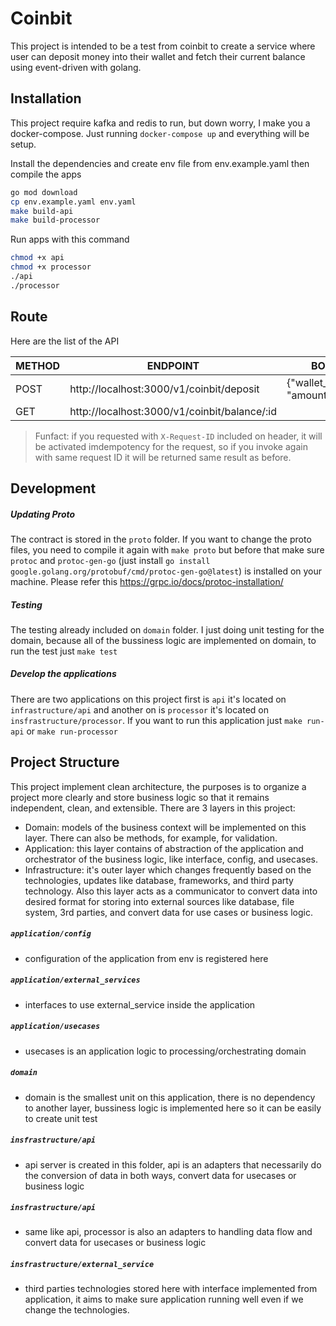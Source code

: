 # Coinbit

This project is intended to be a test from coinbit to create a service where user can deposit money into their wallet and fetch their current balance using event-driven with golang.

## Installation
This project require kafka and redis to run, but down worry, I make you a docker-compose. Just running `docker-compose up` and everything will be setup.

Install the dependencies and create env file from env.example.yaml then compile the apps
```sh
go mod download
cp env.example.yaml env.yaml
make build-api
make build-processor
```

Run apps with this command
```sh
chmod +x api
chmod +x processor
./api
./processor
```

## Route
Here are the list of the API

| METHOD |           ENDPOINT                           | BODY                           |
| ------ | -------------------------------------------- | ------------------------------ |
|  POST  | http://localhost:3000/v1/coinbit/deposit     |{"wallet_id":"1", "amount":1000}|
|  GET   | http://localhost:3000/v1/coinbit/balance/:id |                                |

> Funfact: if you requested with `X-Request-ID` included on header, it will be activated imdempotency for the request, so if you invoke again with same request ID it will be returned same result as before.


## Development

##### Updating Proto
The contract is stored in the `proto` folder. If you want to change the proto files, you need to compile it again with `make proto` but before that make sure `protoc` and `protoc-gen-go` (just install `go install google.golang.org/protobuf/cmd/protoc-gen-go@latest`) is installed on your machine. Please refer this https://grpc.io/docs/protoc-installation/

##### Testing
The testing already included on `domain` folder. I just doing unit testing for the domain, because all of the bussiness logic are implemented on domain, to run the test just `make test`

##### Develop the applications
There are two applications on this project first is `api` it's located on `infrastructure/api` and another on is `processor` it's located on `insfrastructure/processor`. If you want to run this application just `make run-api` or `make run-processor`

## Project Structure
This project implement clean architecture, the purposes is to organize a project more clearly and store business logic so that it remains independent, clean, and extensible.
There are 3 layers in this project:
- Domain: models of the business context will be implemented on this layer. There can also be methods, for example, for validation.
- Application: this layer contains of abstraction of the application and orchestrator of the business logic, like interface, config, and usecases.
- Infrastructure: it's outer layer which changes frequently based on the technologies, updates like database, frameworks, and third party technology. Also this layer acts as a communicator to convert data into desired format for storing into external sources like database, file system, 3rd parties, and convert data for use cases or business logic.
 
##### `application/config`
- configuration of the application from env is registered here
##### `application/external_services`
- interfaces to use external_service inside the application 
##### `application/usecases`
- usecases is an application logic to processing/orchestrating domain
##### `domain`
- domain is the smallest unit on this application, there is no dependency to another layer, bussiness logic is implemented here so it can be easily to create unit test
##### `insfrastructure/api`
- api server is created in this folder, api is an adapters that necessarily do the conversion of data in both ways, convert data for usecases or business logic
##### `insfrastructure/api`
- same like api, processor is also an adapters to handling data flow and convert data for usecases or business logic
##### `insfrastructure/external_service`
- third parties technologies stored here with interface implemented from application, it aims to make sure application running well even if we change the technologies.

